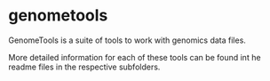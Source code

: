 genometools
===========

GenomeTools is a suite of tools to work with genomics data files. 

More detailed information for each of these tools can be found int he readme files in the respective subfolders.

